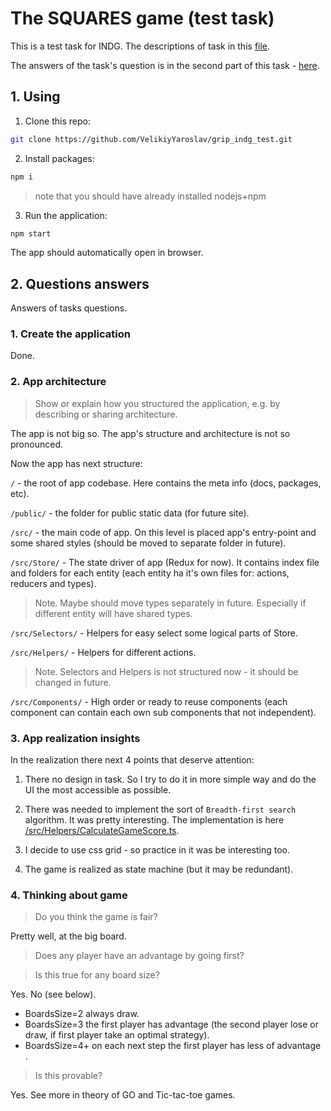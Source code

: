 # The SQUARES game (test task)

This is a test task for INDG. The descriptions of task in this [file](./Programming_case_Grip.docx).

The answers of the task's question is in the second part of this task - [here](#2-question-answers).

## 1. Using

1. Clone this repo:

```bash
git clone https://github.com/VelikiyYaroslav/grip_indg_test.git
```

2. Install packages:

```bash
npm i
```

> note that you should have already installed nodejs+npm

3. Run the application:

```bash
npm start
```

The app should automatically open in browser.

## 2. Questions answers

Answers of tasks questions.

### 1. Create the application

Done.

### 2. App architecture

> Show or explain how you structured the application, e.g. by describing or sharing architecture.

The app is not big so. The app's structure and architecture is not so pronounced.

Now the app has next structure:

`/` - the root of app codebase. Here contains the meta info (docs, packages, etc).

`/public/` - the folder for public static data (for future site).

`/src/` - the main code of app. On this level is placed app's entry-point and some shared styles (should be moved to separate folder in future).

`/src/Store/` - The state driver of app (Redux for now). It contains index file and folders for each entity (each entity ha it's own files for: actions, reducers and types).

> Note. Maybe should move types separately in future. Especially if different entity will have shared types.

`/src/Selectors/` - Helpers for easy select some logical parts of Store.

`/src/Helpers/` - Helpers for different actions.

> Note. Selectors and Helpers is not structured now - it should be changed in future.

`/src/Components/` - High order or ready to reuse components (each component can contain each own sub components that not independent).

### 3. App realization insights

In the realization there next 4 points that deserve attention:

1. There no design in task. So I try to do it in more simple way and do the UI the most accessible as possible.

2. There was needed to implement the sort of `Breadth-first search` algorithm. It was pretty interesting. The implementation is here [/src/Helpers/CalculateGameScore.ts](./src/Helpers/CalculateGameScore.ts).

3. I decide to use css grid - so practice in it was be interesting too.

4. The game is realized as state machine (but it may be redundant).

### 4. Thinking about game

> Do you think the game is fair?

Pretty well, at the big board.

> Does any player have an advantage by going first?

> Is this true for any board size?

Yes.
No (see below).

* BoardsSize=2 always draw.
* BoardsSize=3 the first player has advantage (the second player lose or draw, if first player take an optimal strategy).
* BoardsSize=4+ on each next step the first player has less of advantage .

> Is this provable?

Yes. See more in theory of GO and Tic-tac-toe games.
